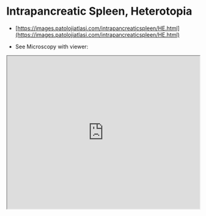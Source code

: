 # Intrapancreatic Spleen, Heterotopia


- [https://images.patolojiatlasi.com/intrapancreaticspleen/HE.html](https://images.patolojiatlasi.com/intrapancreaticspleen/HE.html)

- See Microscopy with viewer: 

<iframe src="https://images.patolojiatlasi.com/intrapancreaticspleen/HE.html" width="100%" height="400px"></iframe>
